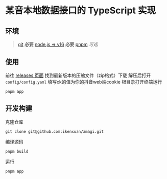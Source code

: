# 某音本地数据接口的 TypeScript 实现

## 环境
> [git](https://git-scm.com) **必要**
> [node.js => v16](https://nodejs.org) **必要**
> [pnpm](https://pnpm.io) _可选_

## 使用
前往 [releases 页面](https://github.com/ikenxuan/amagi/releases) 找到最新版本的压缩文件（zip格式）下载
解压后打开 `config/config.yaml` 填写ck的值为你的抖音web端cookie
根目录打开终端运行
```
pnpm app
```

## 开发构建

克隆仓库
```
git clone git@github.com:ikenxuan/amagi.git
```
编译源码
```
pnpm build
```
运行
```
pnpm app
```